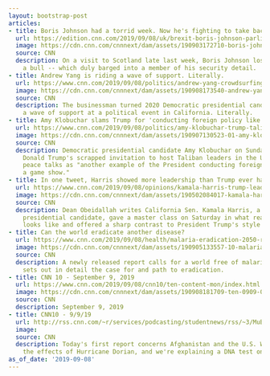 ```yaml
---
layout: bootstrap-post
articles:
- title: Boris Johnson had a torrid week. Now he's fighting to take back control
  url: https://edition.cnn.com/2019/09/08/uk/brexit-boris-johnson-parliament-week-gbr-intl/index.html
  image: https://cdn.cnn.com/cnnnext/dam/assets/190903172710-boris-johnson-190824-super-tease.jpg
  source: CNN
  description: On a visit to Scotland late last week, Boris Johnson lost control of
    a bull -- which duly barged into a member of his security detail.
- title: Andrew Yang is riding a wave of support. Literally.
  url: https://www.cnn.com/2019/09/08/politics/andrew-yang-crowdsurfing-aapi-forum-trnd/index.html
  image: https://cdn.cnn.com/cnnnext/dam/assets/190908173540-andrew-yang-crowdsurfing-0908-super-tease.jpg
  source: CNN
  description: The businessman turned 2020 Democratic presidential candidate rode
    a wave of support at a political event in California. Literally.
- title: Amy Klobuchar slams Trump for 'conducting foreign policy like a game show'
  url: https://www.cnn.com/2019/09/08/politics/amy-klobuchar-trump-taliban-game-show-cnntv/index.html
  image: https://cdn.cnn.com/cnnnext/dam/assets/190907130523-01-amy-klobuchar-190907-super-tease.jpg
  source: CNN
  description: Democratic presidential candidate Amy Klobuchar on Sunday slammed President
    Donald Trump's scrapped invitation to host Taliban leaders in the US for secret
    peace talks as "another example of the President conducting foreign policy like
    a game show."
- title: In one tweet, Harris showed more leadership than Trump ever has
  url: https://www.cnn.com/2019/09/08/opinions/kamala-harris-trump-leadership-difference-obeidallah/index.html
  image: https://cdn.cnn.com/cnnnext/dam/assets/190502084017-kamala-harris-donald-trump-split-super-tease.jpg
  source: CNN
  description: Dean Obeidallah writes California Sen. Kamala Harris, a 2020 Democratic
    presidential candidate, gave a master class on Saturday in what real leadership
    looks like and offered a sharp contrast to President Trump's style of governance.
- title: Can the world eradicate another disease?
  url: https://www.cnn.com/2019/09/08/health/malaria-eradication-2050-report-intl/index.html
  image: https://cdn.cnn.com/cnnnext/dam/assets/190905133557-10-malaria-eradication-restricted-super-tease.jpg
  source: CNN
  description: A newly released report calls for a world free of malaria by 2050 and
    sets out in detail the case for and path to eradication.
- title: CNN 10 - September 9, 2019
  url: https://www.cnn.com/2019/09/08/cnn10/ten-content-mon/index.html
  image: https://cdn.cnn.com/cnnnext/dam/assets/190908181709-ten-0909-00011205-super-tease.jpg
  source: CNN
  description: September 9, 2019
- title: CNN10 - 9/9/19
  url: http://rss.cnn.com/~r/services/podcasting/studentnews/rss/~3/MuB6xKLnTKo/ten-0909.cnn_2796580_ios_1240.mp4
  image: 
  source: CNN
  description: Today's first report concerns Afghanistan and the U.S. We're also covering
    the effects of Hurricane Dorian, and we're explaining a DNA test on a famous lake.
as_of_date: '2019-09-08'
---
```


